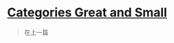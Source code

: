 # [Categories Great and Small](https://bartoszmilewski.com/2014/12/05/categories-great-and-small/)

> 在上一篇
<!--stackedit_data:
eyJoaXN0b3J5IjpbLTEzNzE3Njk0NTZdfQ==
-->